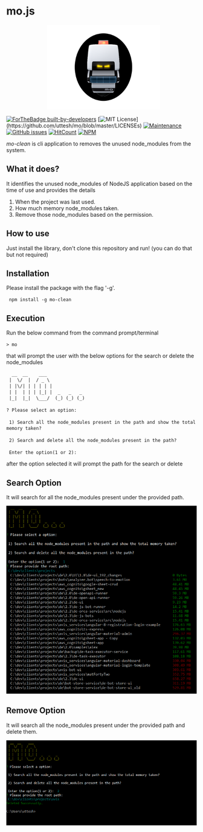 # mo.js

<p align="center">
<img src="https://raw.githubusercontent.com/uttesh/mo/master/images/logo.png" alt="logo" style="margin-left:2%" width="300"/>
</p>

[![ForTheBadge built-by-developers](http://ForTheBadge.com/images/badges/built-by-developers.svg)](https://gitHub.com/uttesh/)
[![MIT License](https://img.shields.io/apm/l/atomic-design-ui.svg?)](https://github.com/uttesh/mo/blob/master/LICENSEs)
[![Maintenance](https://img.shields.io/badge/Maintained%3F-yes-green.svg)](https://GitHub.com/uttesh/mo/graphs/commit-activity)
[![GitHub issues](https://img.shields.io/github/issues/Naereen/StrapDown.js.svg)](https://GitHub.com/uttesh/mo/issues/)
[![HitCount](http://hits.dwyl.com/uttesh/mo.svg)](http://hits.dwyl.com/uttesh/mo)
[![NPM](https://nodei.co/npm/mo-clean.png?downloads=true)](https://www.npmjs.com/package/mo-clean)  

<i>mo-clean</i> is cli application to removes the unused node_modules from the system.

## What it does?
It identifies the unused node_modules of NodeJS application based on the time of use and provides the details
 1. When the project was last used.
 2. How much memory node_modules taken.
 3. Remove those node_modules based on the permission.

## How to use
Just install the library, don't clone this repository and run! (you can do that but not required)
  
## Installation

Please install the package with the flag '-g'.

```
 npm install -g mo-clean
```

## Execution

Run the below command from the command prompt/terminal

```
> mo
```

that will prompt the user with the below options for the search or delete the node_modules

```
  __  __    ___
 |  \/  |  / _ \
 | |\/| | | | | |
 | |  | | | |_| |  _   _   _
 |_|  |_|  \___/  (_) (_) (_)

? Please select an option:

 1) Search all the node_modules present in the path and show the total memory taken?

 2) Search and delete all the node_modules present in the path?

 Enter the option(1 or 2):
```

after the option selected it will prompt the path for the search or delete

## Search Option

It will search for all the node_modules present under the provided path.

![demo](https://raw.githubusercontent.com/uttesh/mo/master/images/search_screen.png)

## Remove Option

It will search all the node_modules present under the provided path and delete them.

![demo](https://raw.githubusercontent.com/uttesh/mo/master/images/delete_screen.png)
